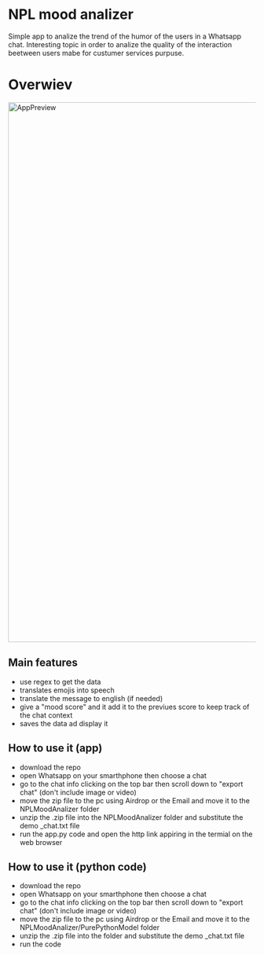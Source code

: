 <h1>NPL mood analizer</h1>
<p>Simple app to analize the trend of the humor of the users in a Whatsapp chat. Interesting topic in order to analize the quality of the interaction beetween users
mabe for custumer services purpuse.</p>
<h1>Overwiev</h1>
<img width="1099" alt="AppPreview" src="https://github.com/user-attachments/assets/a6c1dde7-82cc-4352-b09f-14d5f7518094" />
<h2>Main features</h2>
<ul>
  <li>use regex to get the data</li>
  <li>translates emojis into speech</li>
  <li>translate the message to english (if needed)</li>
  <li>give a "mood score" and it add it to the previues score to keep track of the chat context</li>
  <li>saves the data ad display it</li>
</ul>
<h2>How to use it (app)</h2>
<ul>
  <li>download the repo</li>
  <li>open Whatsapp on your smarthphone then choose a chat</li>
  <li>go to the chat info clicking on the top bar then scroll down to "export chat" (don't include image or video)</li>
  <li>move the zip file to the pc using Airdrop or the Email and move it to the NPLMoodAnalizer folder</li>
  <li>unzip the .zip file into the NPLMoodAnalizer folder and substitute the demo _chat.txt file</li>
  <li>run the app.py code and open the http link appiring in the termial on the web browser</li>
</ul>
<h2>How to use it (python code)</h2>
<ul>
  <li>download the repo</li>
  <li>open Whatsapp on your smarthphone then choose a chat</li>
  <li>go to the chat info clicking on the top bar then scroll down to "export chat" (don't include image or video)</li>
  <li>move the zip file to the pc using Airdrop or the Email and move it to the NPLMoodAnalizer/PurePythonModel folder</li>
  <li>unzip the .zip file into the folder and substitute the demo _chat.txt file</li>
  <li>run the code</li>
</ul>
